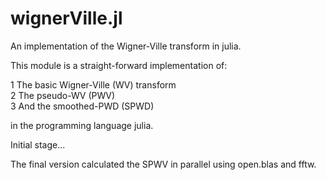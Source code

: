 wignerVille.jl
==============

An implementation of the Wigner-Ville transform in julia. 

This module is a straight-forward implementation of:

1 The basic Wigner-Ville (WV) transform <br>
2 The pseudo-WV (PWV) <br>
3 And the smoothed-PWD (SPWD)

in the programming language julia.

Initial stage...

The final version calculated the SPWV in parallel using 
open.blas and fftw.
